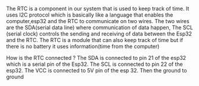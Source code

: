 The RTC is a component in our system that is used to keep track of time. It uses I2C protocol which is basically like a language that enables the computer,esp32 and the RTC to communicate on two wires. The two wires are the SDA(serial data line) where communication of data happen, The SCL (serial clock) controls the sending and receiving of data between the Esp32 and the RTC.
The RTC is a module that can also keep track of time but if there is no battery it uses information(time from the computer)

How is the RTC connected ?
The SDA is connected to pin 21 of the esp32 which is a serial pin of the Esp32.
The SCL is connected to pin 22 of the esp32.
The VCC is connected to 5V pin of the esp 32.
Then the ground to ground
